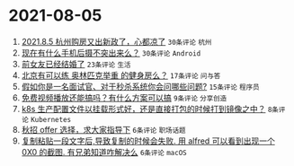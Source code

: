 # 2021-08-05

1. [2021.8.5 杭州购房又出新政了，心都凉了](https://www.v2ex.com/t/793762) `30条评论` `杭州`
1. [现在有什么手机后摄不突出来么？](https://www.v2ex.com/t/793752) `30条评论` `Android`
1. [前女友已经结婚了](https://www.v2ex.com/t/793759) `23条评论` `生活`
1. [北京有可以练 奥林匹克举重 的健身房么？](https://www.v2ex.com/t/793747) `17条评论` `问与答`
1. [假如你是一名面试官、对于秒杀系统你会问哪些问题?](https://www.v2ex.com/t/793755) `15条评论` `程序员`
1. [免费视频播放还能搞吗？有什么方案可以搞](https://www.v2ex.com/t/793771) `9条评论` `分享创造`
1. [k8s 生产配置文件以挂载形式好，还是直接打包的时候打到镜像之中？](https://www.v2ex.com/t/793761) `8条评论` `Kubernetes`
1. [秋招 offer 选择，求大家指导下](https://www.v2ex.com/t/793760) `6条评论` `职场话题`
1. [复制粘贴一段文字后,导致复制的时候会失败. 用 alfred 可以看到出现一个 0X0 的截图. 有兄弟知道咋解决么](https://www.v2ex.com/t/793757) `6条评论` `macOS`

